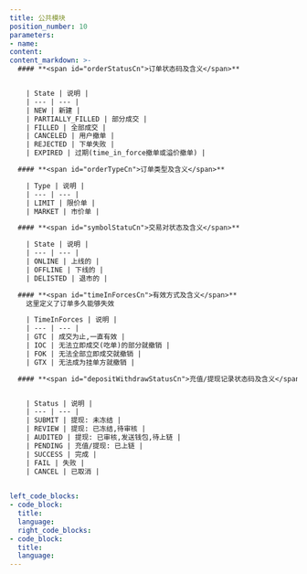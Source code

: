 ```yaml
---
title: 公共模块
position_number: 10
parameters:
- name:
content:
content_markdown: >-
  #### **<span id="orderStatusCn">订单状态码及含义</span>**


    | State | 说明 |
    | --- | --- |
    | NEW | 新建 |
    | PARTIALLY_FILLED | 部分成交 |
    | FILLED | 全部成交 |
    | CANCELED | 用户撤单 |
    | REJECTED | 下单失败 |
    | EXPIRED | 过期(time_in_force撤单或溢价撤单) |

  #### **<span id="orderTypeCn">订单类型及含义</span>**

    | Type | 说明 |
    | --- | --- |
    | LIMIT | 限价单 |
    | MARKET | 市价单 |

  #### **<span id="symbolStatuCn">交易对状态及含义</span>**

    | State | 说明 |
    | --- | --- |
    | ONLINE | 上线的 |
    | OFFLINE | 下线的 |
    | DELISTED | 退市的 |

  #### **<span id="timeInForcesCn">有效方式及含义</span>**
    这里定义了订单多久能够失效

    | TimeInForces | 说明 |
    | --- | --- |
    | GTC | 成交为止,一直有效 |
    | IOC | 无法立即成交(吃单)的部分就撤销 |
    | FOK | 无法全部立即成交就撤销 |
    | GTX | 无法成为挂单方就撤销 |

  #### **<span id="depositWithdrawStatusCn">充值/提现记录状态码及含义</span>**


    | Status | 说明 |
    | --- | --- |
    | SUBMIT | 提现: 未冻结 |
    | REVIEW | 提现: 已冻结,待审核 |
    | AUDITED | 提现: 已审核,发送钱包,待上链 |
    | PENDING | 充值/提现: 已上链 |
    | SUCCESS | 完成 |
    | FAIL | 失败 |
    | CANCEL | 已取消 |
  

left_code_blocks:
- code_block:
  title:
  language:
  right_code_blocks:
- code_block:
  title:
  language:
---
```



